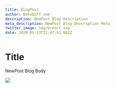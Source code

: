 ```yaml
---
title: BlogPost
author: NateDuff.com
description: NewPost Blog Description
meta_description: NewPost Blog Description Meta
twitter_image: img/preact.svg
date: 2020-05-13T21:47:52.682Z
---
```

# Title

NewPost Blog Body

![](../../../img/gatsby.svg)